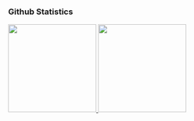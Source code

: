 ### Github Statistics
<p align="left">
<a href="https://github.com/yusufrajatamba">
  <img height="180em" src="https://github-readme-stats-eight-theta.vercel.app/api?username=yusufrajatamba&show_icons=true&theme=algolia&include_all_commits=true&count_private=true"/>
  <img height="180em" src="https://github-readme-stats-eight-theta.vercel.app/api/top-langs/?username=jampirojam&layout=compact&langs_count=8&theme=algolia"/>
</a>
</p>
